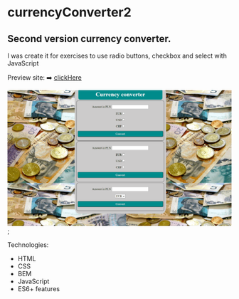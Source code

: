 # currencyConverter2

## Second version currency converter.

I was create it for exercises to use radio buttons, checkbox and select with JavaScript

Preview site: ➡️ [clickHere](https://marcinkufel.github.io/currencyConverter2/)

![Currency converter2](https://github.com/MarcinKufel/currencyConverter2/blob/main/Animation.gif?raw=true);

Technologies:
- HTML
- CSS
- BEM
- JavaScript 
- ES6+ features

